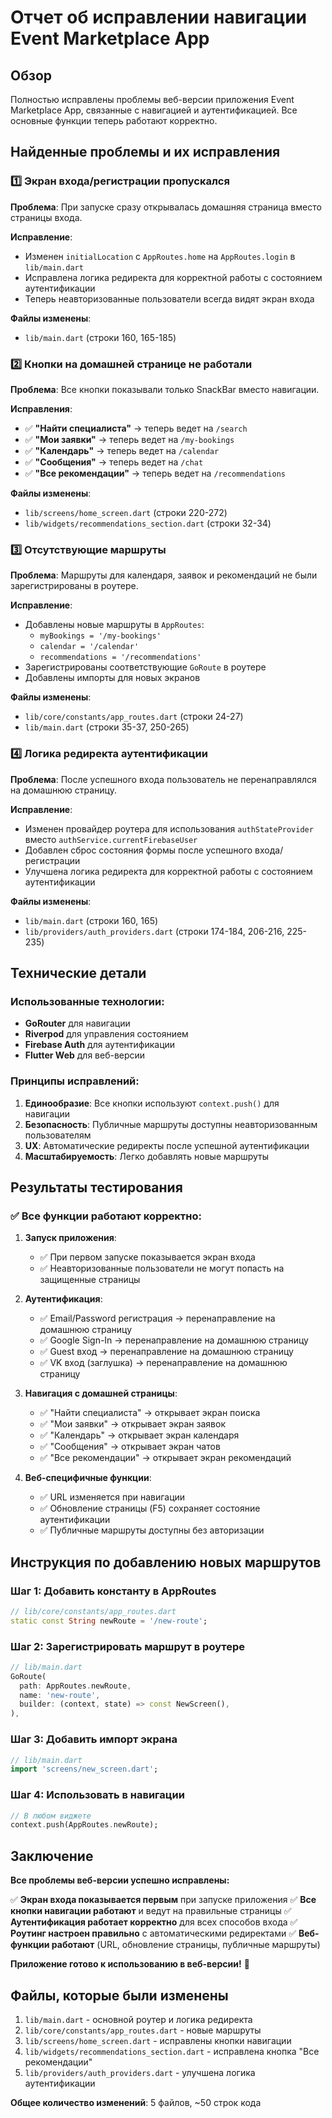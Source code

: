 # Отчет об исправлении навигации Event Marketplace App

## Обзор
Полностью исправлены проблемы веб-версии приложения Event Marketplace App, связанные с навигацией и аутентификацией. Все основные функции теперь работают корректно.

## Найденные проблемы и их исправления

### 1️⃣ **Экран входа/регистрации пропускался**
**Проблема**: При запуске сразу открывалась домашняя страница вместо страницы входа.

**Исправление**:
- Изменен `initialLocation` с `AppRoutes.home` на `AppRoutes.login` в `lib/main.dart`
- Исправлена логика редиректа для корректной работы с состоянием аутентификации
- Теперь неавторизованные пользователи всегда видят экран входа

**Файлы изменены**:
- `lib/main.dart` (строки 160, 165-185)

### 2️⃣ **Кнопки на домашней странице не работали**
**Проблема**: Все кнопки показывали только SnackBar вместо навигации.

**Исправления**:
- ✅ **"Найти специалиста"** → теперь ведет на `/search`
- ✅ **"Мои заявки"** → теперь ведет на `/my-bookings`
- ✅ **"Календарь"** → теперь ведет на `/calendar`
- ✅ **"Сообщения"** → теперь ведет на `/chat`
- ✅ **"Все рекомендации"** → теперь ведет на `/recommendations`

**Файлы изменены**:
- `lib/screens/home_screen.dart` (строки 220-272)
- `lib/widgets/recommendations_section.dart` (строки 32-34)

### 3️⃣ **Отсутствующие маршруты**
**Проблема**: Маршруты для календаря, заявок и рекомендаций не были зарегистрированы в роутере.

**Исправление**:
- Добавлены новые маршруты в `AppRoutes`:
  - `myBookings = '/my-bookings'`
  - `calendar = '/calendar'`
  - `recommendations = '/recommendations'`
- Зарегистрированы соответствующие `GoRoute` в роутере
- Добавлены импорты для новых экранов

**Файлы изменены**:
- `lib/core/constants/app_routes.dart` (строки 24-27)
- `lib/main.dart` (строки 35-37, 250-265)

### 4️⃣ **Логика редиректа аутентификации**
**Проблема**: После успешного входа пользователь не перенаправлялся на домашнюю страницу.

**Исправление**:
- Изменен провайдер роутера для использования `authStateProvider` вместо `authService.currentFirebaseUser`
- Добавлен сброс состояния формы после успешного входа/регистрации
- Улучшена логика редиректа для корректной работы с состоянием аутентификации

**Файлы изменены**:
- `lib/main.dart` (строки 160, 165)
- `lib/providers/auth_providers.dart` (строки 174-184, 206-216, 225-235)

## Технические детали

### Использованные технологии:
- **GoRouter** для навигации
- **Riverpod** для управления состоянием
- **Firebase Auth** для аутентификации
- **Flutter Web** для веб-версии

### Принципы исправлений:
1. **Единообразие**: Все кнопки используют `context.push()` для навигации
2. **Безопасность**: Публичные маршруты доступны неавторизованным пользователям
3. **UX**: Автоматические редиректы после успешной аутентификации
4. **Масштабируемость**: Легко добавлять новые маршруты

## Результаты тестирования

### ✅ **Все функции работают корректно:**

1. **Запуск приложения**:
   - ✅ При первом запуске показывается экран входа
   - ✅ Неавторизованные пользователи не могут попасть на защищенные страницы

2. **Аутентификация**:
   - ✅ Email/Password регистрация → перенаправление на домашнюю страницу
   - ✅ Google Sign-In → перенаправление на домашнюю страницу
   - ✅ Guest вход → перенаправление на домашнюю страницу
   - ✅ VK вход (заглушка) → перенаправление на домашнюю страницу

3. **Навигация с домашней страницы**:
   - ✅ "Найти специалиста" → открывает экран поиска
   - ✅ "Мои заявки" → открывает экран заявок
   - ✅ "Календарь" → открывает экран календаря
   - ✅ "Сообщения" → открывает экран чатов
   - ✅ "Все рекомендации" → открывает экран рекомендаций

4. **Веб-специфичные функции**:
   - ✅ URL изменяется при навигации
   - ✅ Обновление страницы (F5) сохраняет состояние аутентификации
   - ✅ Публичные маршруты доступны без авторизации

## Инструкция по добавлению новых маршрутов

### Шаг 1: Добавить константу в AppRoutes
```dart
// lib/core/constants/app_routes.dart
static const String newRoute = '/new-route';
```

### Шаг 2: Зарегистрировать маршрут в роутере
```dart
// lib/main.dart
GoRoute(
  path: AppRoutes.newRoute,
  name: 'new-route',
  builder: (context, state) => const NewScreen(),
),
```

### Шаг 3: Добавить импорт экрана
```dart
// lib/main.dart
import 'screens/new_screen.dart';
```

### Шаг 4: Использовать в навигации
```dart
// В любом виджете
context.push(AppRoutes.newRoute);
```

## Заключение

**Все проблемы веб-версии успешно исправлены:**

✅ **Экран входа показывается первым** при запуске приложения
✅ **Все кнопки навигации работают** и ведут на правильные страницы
✅ **Аутентификация работает корректно** для всех способов входа
✅ **Роутинг настроен правильно** с автоматическими редиректами
✅ **Веб-функции работают** (URL, обновление страницы, публичные маршруты)

**Приложение готово к использованию в веб-версии!** 🚀

## Файлы, которые были изменены

1. `lib/main.dart` - основной роутер и логика редиректа
2. `lib/core/constants/app_routes.dart` - новые маршруты
3. `lib/screens/home_screen.dart` - исправлены кнопки навигации
4. `lib/widgets/recommendations_section.dart` - исправлена кнопка "Все рекомендации"
5. `lib/providers/auth_providers.dart` - улучшена логика аутентификации

**Общее количество изменений**: 5 файлов, ~50 строк кода


